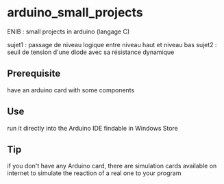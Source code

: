 # arduino_small_projects
ENIB : small projects in arduino (langage C) 

sujet1 : passage de niveau logique entre niveau haut et niveau bas
sujet2 : seuil de tension d'une diode avec sa résistance dynamique

## Prerequisite
have an arduino card with some components

## Use
run it directly into the Arduino IDE findable in Windows Store

## Tip
if you don't have any Arduino card, there are simulation cards available on internet to simulate the reaction of a real one to your program
